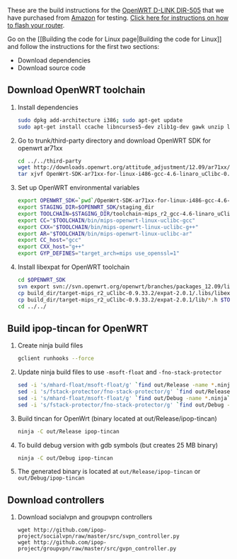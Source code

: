 These are the build instructions for the [OpenWRT D-LINK DIR-505](http://wiki.openwrt.org/toh/d-link/dir-505) that we have purchased from [Amazon](http://www.amazon.com/D-Link-Systems-SharePort-Companion-DIR-505L/dp/B009LENJ90) for testing. [Click here for instructions on how to flash your router](http://pstjuste.blogspot.com/2013/11/installing-openwrt-on-d-link-dir-505l.html).

Go on the [[Building the code for Linux page|Building the code for Linux]]
and follow the instructions for the first two sections:

* Download dependencies
* Download source code

## Download OpenWRT toolchain

1. Install dependencies

   ```bash
   sudo dpkg add-architecture i386; sudo apt-get update
   sudo apt-get install ccache libncurses5-dev zlib1g-dev gawk unzip libc6:i386 libstdc++6:i386 zlib1g:i386
   ```

2.  Go to trunk/third-party directory and download OpenWRT SDK for openwrt ar71xx

    ```bash
    cd ../../third-party
    wget http://downloads.openwrt.org/attitude_adjustment/12.09/ar71xx/generic/OpenWrt-SDK-ar71xx-for-linux-i486-gcc-4.6-linaro_uClibc-0.9.33.2.tar.bz2
    tar xjvf OpenWrt-SDK-ar71xx-for-linux-i486-gcc-4.6-linaro_uClibc-0.9.33.2.tar.bz2
    ```

3.  Set up OpenWRT environmental variables

    ```bash
    export OPENWRT_SDK=`pwd`/OpenWrt-SDK-ar71xx-for-linux-i486-gcc-4.6-linaro_uClibc-0.9.33.2
    export STAGING_DIR=$OPENWRT_SDK/staging_dir
    export TOOLCHAIN=$STAGING_DIR/toolchain-mips_r2_gcc-4.6-linaro_uClibc-0.9.33.2/
    export CC="$TOOLCHAIN/bin/mips-openwrt-linux-uclibc-gcc"
    export CXX="$TOOLCHAIN/bin/mips-openwrt-linux-uclibc-g++"
    export AR="$TOOLCHAIN/bin/mips-openwrt-linux-uclibc-ar"
    export CC_host="gcc"
    export CXX_host="g++"
    export GYP_DEFINES="target_arch=mips use_openssl=1"
    ```

4. Install libexpat for OpenWRT toolchain

    ```bash
    cd $OPENWRT_SDK
    svn export svn://svn.openwrt.org/openwrt/branches/packages_12.09/libs/expat package/expat; make
    cp build_dir/target-mips_r2_uClibc-0.9.33.2/expat-2.0.1/.libs/libexpat.a $TOOLCHAIN/lib
    cp build_dir/target-mips_r2_uClibc-0.9.33.2/expat-2.0.1/lib/*.h $TOOLCHAIN/include/
    cd ../../
    ```

## Build ipop-tincan for OpenWRT

1.  Create ninja build files

    ```bash
    gclient runhooks --force
    ```

2. Update ninja build files to use ```-msoft-float``` and ```-fno-stack-protector```

    ```bash
    sed -i 's/mhard-float/msoft-float/g' `find out/Release -name *.ninja`
    sed -i 's/fstack-protector/fno-stack-protector/g' `find out/Release -name *.ninja`
    sed -i 's/mhard-float/msoft-float/g' `find out/Debug -name *.ninja`
    sed -i 's/fstack-protector/fno-stack-protector/g' `find out/Debug -name *.ninja`
    ```

3.  Build tincan for OpenWrt (binary located at out/Release/ipop-tincan)

    ```bash
    ninja -C out/Release ipop-tincan
    ```

4.  To build debug version with gdb symbols (but creates 25 MB binary)

    ```bash
    ninja -C out/Debug ipop-tincan
    ```
5.  The generated binary is located at `out/Release/ipop-tincan` or
    `out/Debug/ipop-tincan`

## Download controllers

1.  Download socialvpn and groupvpn controllers

    ```
    wget http://github.com/ipop-project/socialvpn/raw/master/src/svpn_controller.py
    wget http://github.com/ipop-project/groupvpn/raw/master/src/gvpn_controller.py
    ````